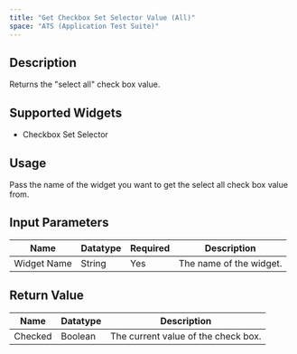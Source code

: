 ```yaml
---
title: "Get Checkbox Set Selector Value (All)"
space: "ATS (Application Test Suite)"
---
```

## Description

Returns the "select all" check box value.

## Supported Widgets

+ Checkbox Set Selector

## Usage

Pass the name of the widget you want to get the select all check box value from.

## Input Parameters

Name | Datatype | Required | Description
---- |--------| -------|---------------
Widget Name | String | Yes | The name of the widget.


## Return Value

Name | Datatype | Description
---- | --------- | ---------------
Checked | Boolean | The current value of the check box.
